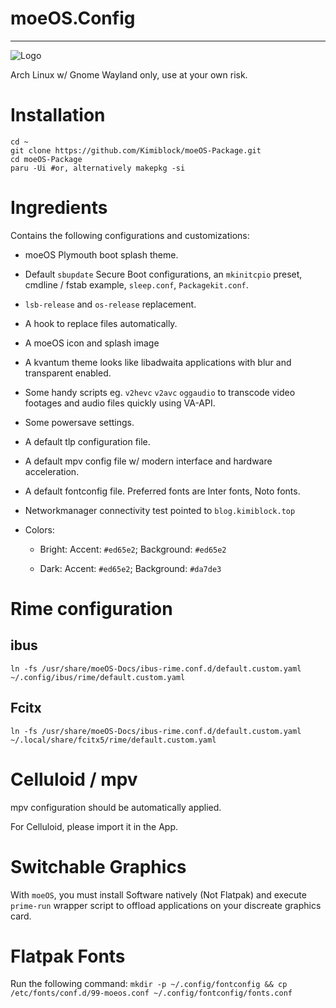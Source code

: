 # moeOS.Config

---

![Logo](https://raw.githubusercontent.com/Kimiblock/moeOS.config/master/usr/share/icons/hicolor/scalable/apps/moeos.svg)

Arch Linux w/ Gnome Wayland only, use at your own risk.

# Installation

```
cd ~
git clone https://github.com/Kimiblock/moeOS-Package.git
cd moeOS-Package
paru -Ui #or, alternatively makepkg -si
```

# Ingredients

Contains the following configurations and customizations:

- moeOS Plymouth boot splash theme.

- Default `sbupdate` Secure Boot configurations, an `mkinitcpio` preset, cmdline / fstab example, `sleep.conf`, `Packagekit.conf`.

- `lsb-release` and `os-release` replacement.

- A hook to replace files automatically.

- A moeOS icon and splash image

- A kvantum theme looks like libadwaita applications with blur and transparent enabled.

- Some handy scripts eg. `v2hevc` `v2avc` `oggaudio` to transcode video footages and audio files quickly using VA-API.

- Some powersave settings.

- A default tlp configuration file.

- A default mpv config file w/ modern interface and hardware acceleration.

- A default fontconfig file. Preferred fonts are Inter fonts, Noto fonts.

- Networkmanager connectivity test pointed to `blog.kimiblock.top`

- Colors:
  
  - Bright: Accent: `#ed65e2`; Background: `#ed65e2`
  
  - Dark: Accent: `#ed65e2`; Background: `#da7de3`

# Rime configuration
## ibus

```
ln -fs /usr/share/moeOS-Docs/ibus-rime.conf.d/default.custom.yaml ~/.config/ibus/rime/default.custom.yaml
```

## Fcitx

```
ln -fs /usr/share/moeOS-Docs/ibus-rime.conf.d/default.custom.yaml ~/.local/share/fcitx5/rime/default.custom.yaml
```

# Celluloid / mpv
mpv configuration should be automatically applied.

For Celluloid, please import it in the App.

# Switchable Graphics
With `moeOS`, you must install Software natively (Not Flatpak) and execute `prime-run` wrapper script to offload applications on your discreate graphics card.

# Flatpak Fonts
Run the following command: `mkdir -p ~/.config/fontconfig && cp /etc/fonts/conf.d/99-moeos.conf ~/.config/fontconfig/fonts.conf`
